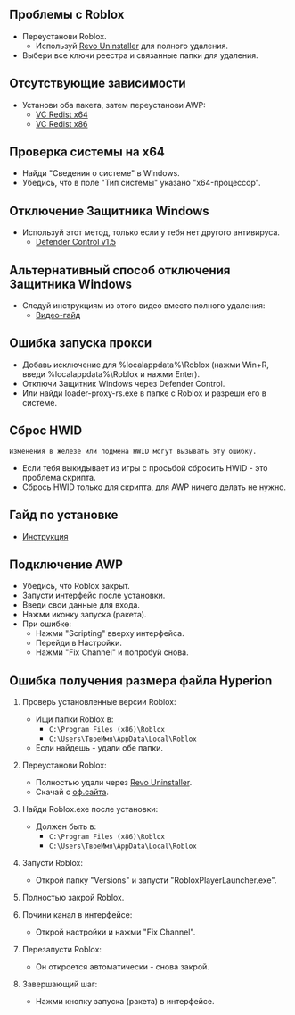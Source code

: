 ## Проблемы с Roblox  
- Переустанови Roblox.  
   - Используй [Revo Uninstaller](https://www.revouninstaller.com/products/revo-uninstaller-free/) для полного удаления.  
- Выбери все ключи реестра и связанные папки для удаления.  

## Отсутствующие зависимости  
- Установи оба пакета, затем переустанови AWP:  
   - [VC Redist x64](https://aka.ms/vs/17/release/vc_redist.x64.exe)  
   - [VC Redist x86](https://aka.ms/vs/17/release/vc_redist.x86.exe)  

## Проверка системы на x64  
- Найди "Сведения о системе" в Windows.  
- Убедись, что в поле "Тип системы" указано "x64-процессор".  

## Отключение Защитника Windows  
- Используй этот метод, только если у тебя нет другого антивируса.  
   - [Defender Control v1.5](https://github.com/qtkite/defender-control/releases/tag/v1.5)  

## Альтернативный способ отключения Защитника Windows  
- Следуй инструкциям из этого видео вместо полного удаления:  
   - [Видео-гайд](https://www.youtube.com/watch?v=UKu6qtc534A)  

## Ошибка запуска прокси  
- Добавь исключение для %localappdata%\Roblox (нажми Win+R, введи %localappdata%\Roblox и нажми Enter).  
- Отключи Защитник Windows через Defender Control.  
- Или найди loader-proxy-rs.exe в папке с Roblox и разреши его в системе.  

## Сброс HWID  
`Изменения в железе или подмена HWID могут вызывать эту ошибку.`  
- Если тебя выкидывает из игры с просьбой сбросить HWID - это проблема скрипта.  
- Сбрось HWID только для скрипта, для AWP ничего делать не нужно.  

## Гайд по установке  
- [Инструкция](https://www.youtube.com/watch?v=lnisV_AkAts)  

## Подключение AWP  
- Убедись, что Roblox закрыт.  
- Запусти интерфейс после установки.  
- Введи свои данные для входа.  
- Нажми иконку запуска (ракета).  
- При ошибке:  
   - Нажми "Scripting" вверху интерфейса.  
   - Перейди в Настройки.  
   - Нажми "Fix Channel" и попробуй снова.  

## Ошибка получения размера файла Hyperion  
1. Проверь установленные версии Roblox:  
   - Ищи папки Roblox в:  
     - `C:\Program Files (x86)\Roblox`  
     - `C:\Users\ТвоеИмя\AppData\Local\Roblox`  
   - Если найдешь - удали обе папки.  

2. Переустанови Roblox:  
   - Полностью удали через [Revo Uninstaller](https://www.revouninstaller.com/products/revo-uninstaller-free/).  
   - Скачай с [оф.сайта](https://www.roblox.com/download).  

3. Найди Roblox.exe после установки:  
   - Должен быть в:  
     - `C:\Program Files (x86)\Roblox`  
     - `C:\Users\ТвоеИмя\AppData\Local\Roblox`  

4. Запусти Roblox:  
   - Открой папку "Versions" и запусти "RobloxPlayerLauncher.exe".  

5. Полностью закрой Roblox.  

6. Почини канал в интерфейсе:  
   - Открой настройки и нажми "Fix Channel".  

7. Перезапусти Roblox:  
   - Он откроется автоматически - снова закрой.  

8. Завершающий шаг:  
   - Нажми кнопку запуска (ракета) в интерфейсе.